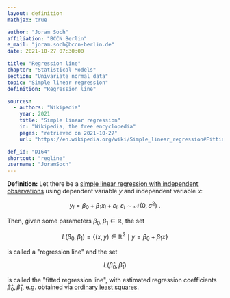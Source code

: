 ```yaml
---
layout: definition
mathjax: true

author: "Joram Soch"
affiliation: "BCCN Berlin"
e_mail: "joram.soch@bccn-berlin.de"
date: 2021-10-27 07:30:00

title: "Regression line"
chapter: "Statistical Models"
section: "Univariate normal data"
topic: "Simple linear regression"
definition: "Regression line"

sources:
  - authors: "Wikipedia"
    year: 2021
    title: "Simple linear regression"
    in: "Wikipedia, the free encyclopedia"
    pages: "retrieved on 2021-10-27"
    url: "https://en.wikipedia.org/wiki/Simple_linear_regression#Fitting_the_regression_line"

def_id: "D164"
shortcut: "regline"
username: "JoramSoch"
---
```



**Definition:** Let there be a [simple linear regression with independent observations](/D/slr) using dependent variable $y$ and independent variable $x$:

$$ \label{eq:slr}
y_i = \beta_0 + \beta_1 x_i + \varepsilon_i, \; \varepsilon_i \sim \mathcal{N}(0, \sigma^2) \; .
$$

Then, given some parameters $\beta_0, \beta_1 \in \mathbb{R}$, the set

$$ \label{eq:regline}
L(\beta_0, \beta_1) = \left\lbrace (x,y) \in \mathbb{R}^2 \mid y = \beta_0 + \beta_1 x \right\rbrace
$$

is called a "regression line" and the set

$$ \label{eq:regline-ols}
L(\hat{\beta}_0, \hat{\beta}_1)
$$

is called the "fitted regression line", with estimated regression coefficients $\hat{\beta}_0, \hat{\beta}_1$, e.g. obtained via [ordinary least squares](/P/slr-ols).